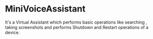 # MiniVoiceAssistant
It's a Virtual Assistant which performs basic operations like searching , taking screenshots and
performs Shutdown and Restart operations of a device.
